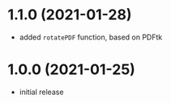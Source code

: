 # 1.1.0 (2021-01-28)

- added `rotatePDF` function, based on PDFtk

# 1.0.0 (2021-01-25)

- initial release

